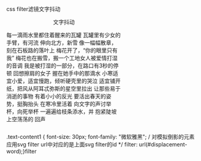 css filter滤镜<template>  <div class="container">    <p style=" text-align: center;">图片处理</p>    <div class="item-content">      <div class="item">        <div>          <p>电影效果</p>          <div class="pic1"></div>          <div class="pic1-text">短腿猫咪很可爱</div>        </div>      </div>      <div class="item item1">        <div>          <p style=" text-align: center;">融合效果</p>          <div class="circle-content">            <div class="circle circle-1"></div>            <div class="circle circle-2"></div>          </div>        </div>      </div>      <div class="item item2">        <div>          <p style=" text-align: center;">酷炫的文字出场方式：</p>          <div class="text-content">            <span class="text">fantastic</span>          </div>        </div>      </div>      <div class="item item3">        <div>          <p style=" text-align: center;">河流水波效果</p>          <div class="live-content">            <img src="../../../assets/images/live1.jpg" alt="" />            <img              src="../../../assets/images/live1.jpg"              alt=""              class="reflash"            />          </div>          <!-- 定义svg滤镜，这里使用的是feTurbulence滤镜 -->          <svg width="0" heigth="0">            <filter id="displacement-wave-filter">              <!--baseFrequency设置0.01 0.09两个值，代表x轴和y轴的噪声频率-->              <!-- feTurbulence:该滤镜利用Perlin噪声函数创建了一个图像。它实现了人造纹理比如说云纹、大理石纹的合成。-->              <feTurbulence baseFrequency="0.05 0.15">                <!--这是svg动画的定义方式，通过动画不断改变baseFrequency的值，从而形成波动效果                attributeName:该属性标识了在一个动画动作环节中，父元素的需要被改变的属性名。                dur:该属性标识了动画的简单持续时间。                keyTimes属性是一个以分号分隔的时间值列表，用于控制动画的执行步骤。                列表中的每个值与values中的值一一对应，定义了values中的值在动画中何时执行，keyTimes列表中的每一个值都是指定在[0-1]之间的浮点数，表示动画的完成时间。                repeatCount:这个属性表示动画将发生的次数。 -->                <animate                  attributeName="baseFrequency"                  dur="20s"                  keyTimes="0;0.5;1"                  values="0.05 0.15;0.15 0.23;0.20 0.35"                  repeatCount="indefinite"                ></animate>              </feTurbulence>              <!-- feDisplacementMap:映射置换滤镜，该滤镜用来自图像中从in2 (en-US)到空间的像素值置换图像从in到空间的像素值。 -->              <feDisplacementMap in="SourceGraphic" scale="10" />            </filter>          </svg>        </div>      </div>       <div class="item item4">        <div>          <p style=" text-align: center;">河流水波效果</p>          <div class="live1-content">            <img src="../../../assets/images/live.jpg" alt="" />            <img              src="../../../assets/images/live.jpg"              alt=""              class="reflashs"            />          </div>          <!-- 定义svg滤镜，这里使用的是feTurbulence滤镜 -->          <svg width="0" heigth="0">            <filter id="displacement-wave-live">              <feTurbulence baseFrequency="0.05 0.15">                <animate                  attributeName="baseFrequency"                  dur="20s"                  keyTimes="0;0.5;1"                  values="0.05 0.15;0.15 0.23;0.20 0.35"                  repeatCount="indefinite"                ></animate>              </feTurbulence>              <feDisplacementMap in="SourceGraphic" scale="10" />            </filter>          </svg>        </div>      </div>    </div>  </div></template><script>export default {};</script><style>.item {  width: 300px;  height: 300px;  /* display: grid;  place-content: center center;  place-items: center center; */  padding: 20px;  margin-right: 10px;}.item-content {  display: flex;  flex-wrap: wrap;  /* justify-content: space-between; */}/*电影效果  */.pic1 {  height: 200px;  width: 200px;  background: url("../../../assets/images/cat1.jpg") no-repeat;  background-size: 100% 100%;  /* forwards当动画完成后，保持最后一帧的状态 */  animation: fade-away 2.5s linear forwards;  animation-iteration-count: infinite;}.pic1-text {  height: 200px;  width: 200px;  line-height: 55px;  color: #fff;  font-size: 25px;  text-align: center;  display: grid;  place-items: center center;  opacity: 0;  animation: show 2.5s cubic-bezier(0.74, -0.1, 0.86, 0.83) forwards;  animation-iteration-count: infinite;}@keyframes fade-away {  30% {    /* 给图片应用一种线性乘法，使其看起来更亮或更暗。        如果值是0%，图像会全黑。值是100%，则图像无变化。其他的值对应线性乘数效果。        值超过100%也是可以的，图像会比原来更亮。        如果没有设定值，默认是1。 */    filter: brightness(1);  }  100% {    filter: brightness(0);  }}@keyframes show {  30% {    opacity: 0;  }  100% {    opacity: 0.5;  }}/* 融合效果 */.circle-content {  width: 300px;  height: 200px;  filter: contrast(30);  display: flex;  background: #fff;  place-content: center center;  place-items: center center;}.circle {  border-radius: 50%;  position: absolute;  /* 给融合元素设置blur */  filter: blur(8px);}.circle-1 {  height: 50px;  width: 50px;  background: #03a9f4;  transform: translate(-50px);  animation: 2s moving linear infinite alternate-reverse;}.circle-2 {  height: 40px;  width: 40px;  background: #0000ff;  transform: translate(50px);  animation: 2s moving linear infinite alternate;}/* 两个元素的移动 */@keyframes moving {  0% {    transform: translate(50px);  }  100% {    transform: translate(-50px);  }}/* 酷炫的文字出场方式： */.text-content {  width: 300px;  height: 200px;  background-color: #000;  display: flex;  justify-content: center;  align-items: center;  color: #fff;  filter: contrast(30);}.text {  font-size: 50px;  font-family: "Gill Sans", "Gill Sans MT", Calibri, "Trebuchet MS", sans-serif;  letter-spacing: -50px;  animation: text 2s linear forwards;}@keyframes text {  0% {    opacity: 0;    letter-spacing: -50px;    filter: blur(5px);  }  25% {    opacity: 1;  }  50% {    filter: blur(10px);  }  100% {    letter-spacing: 10px;    filter: blur(2px);  }}/* 河流水波纹 */.live-content {  width: 500px;  height: 500px;  display: flex;  /* clip-path CSS 属性使用裁剪方式创建元素的可显示区域。区域内的部分显示，区域外的隐藏。 */  clip-path: inset(10px);  flex-direction: column;}.live-content img {  width: 100%;  height: 100%;}.reflash {  transform: translateY(-2px) scaleY(-1);  /* 对模拟倒影的元素应用svg filter  url中对应的是上面svg filter的id */  filter: url(#displacement-wave-filter);}/* 河流水波纹1 */.live1-content {  width: 300px;  height: 300px;  display: flex;  /* clip-path CSS 属性使用裁剪方式创建元素的可显示区域。区域内的部分显示，区域外的隐藏。 */  clip-path: inset(10px);  flex-direction: column;}.live1-content img {  width: 100%;  height: 100%;}.reflashs {  transform: translateY(-2px) scaleY(-1);  /* 对模拟倒影的元素应用svg filter  url中对应的是上面svg filter的id */  filter: url(#displacement-wave-live);}</style>文字抖动<div class="item item5">        <div>          <p style=" text-align: center;">文字抖动</p>          <div class="text-content1">            每一滴雨水里都住着醒来的瓦罐 瓦罐里有少女的手臂，有河流            伸向北方，新雪 像一幅幅散章，刻在石板路的落叶上            梅花开了，“你的眼里只有我”            梅花也在搬雪，搬一个工地女人被爱情打湿的音调            我是被打湿的一部分，在路口有3秒的停顿 回想擦肩的女子            握在她手中的那滴水 小寒适宜小爱，适宜慢跑，倾听硬壳里的哭泣            适宜铺开纸，把风从阿耳忒弥斯的星空里拉出 让那些易于消逝的事物            有着小小的反光 要活出春天的姿势，挺胸抬头 在寒冷里活着            向文字的声讨举杯，向死举杯 一遍遍给枝条添水，并 抱紧陡坡上空荡荡的            回声          </div>          <!-- 定义svg滤镜，这里使用的是feTurbulence滤镜 -->          <svg width="0" heigth="0">            <filter id="displacement-word">              <feTurbulence baseFrequency="0.01 0.09" seed="0">                <animate                  attributeName="seed"                  dur="1s"                  keyTimes="0;.5;1"                  values="1;2;3"                  repeatCount="indefinite"                ></animate>              </feTurbulence>              <feDisplacementMap in="SourceGraphic" scale="10" />            </filter>          </svg>        </div>      </div>.text-content1 {  font-size: 30px;  font-family: "微软雅黑";  /* 对模拟倒影的元素应用svg filter  url中对应的是上面svg filter的id */  filter: url(#displacement-word);}filter
